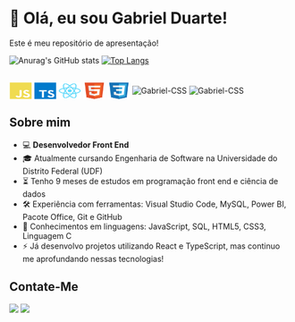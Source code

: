# 💫 Olá, eu sou Gabriel Duarte!
Este é meu repositório de apresentação!  

  ![Anurag's GitHub stats](https://github-readme-stats.vercel.app/api?username=gabrielSSDuarteDev&show_icons=true&theme=dark)
 [![Top Langs](https://github-readme-stats.vercel.app/api/top-langs/?username=gabrielSSDuarteDev&layout=donut)](https://github.com/anuraghazra/github-readme-stats)

<div style="display: inline_block"><br>
  <img align="center" alt="gabriel-Js" height="30" width="40" src="https://raw.githubusercontent.com/devicons/devicon/master/icons/javascript/javascript-plain.svg">
  <img align="center" alt="gabriel-Ts" height="30" width="40" src="https://raw.githubusercontent.com/devicons/devicon/master/icons/typescript/typescript-plain.svg">
  <img align="center" alt="Gabriel-React" height="30" width="40" src="https://raw.githubusercontent.com/devicons/devicon/master/icons/react/react-original.svg">
  <img align="center" alt="Gabriel-HTML" height="30" width="40" src="https://raw.githubusercontent.com/devicons/devicon/master/icons/html5/html5-original.svg">
  <img align="center" alt="Gabriel-CSS" height="30" width="40" src="https://raw.githubusercontent.com/devicons/devicon/master/icons/css3/css3-original.svg">
  <img align="center" alt="Gabriel-CSS" height="30" width="40" src="https://cdn.jsdelivr.net/gh/devicons/devicon@latest/icons/c/c-original.svg" />
  <img align="center" alt="Gabriel-CSS" height="30" width="40" src="https://cdn.jsdelivr.net/gh/devicons/devicon@latest/icons/mysql/mysql-original-wordmark.svg" >              
</div>


## Sobre mim
- 💻 **Desenvolvedor Front End**
- 🎓 Atualmente cursando Engenharia de Software na Universidade do Distrito Federal (UDF)
- ⏳ Tenho 9 meses de estudos em programação front end e ciência de dados
- 🛠️ Experiência com ferramentas: Visual Studio Code, MySQL, Power BI, Pacote Office, Git e GitHub
- 📝 Conhecimentos em linguagens: JavaScript, SQL, HTML5, CSS3, Linguagem C
- ⚡ Já desenvolvo projetos utilizando React e TypeScript, mas continuo me aprofundando nessas tecnologias!


## Contate-Me

<div>
   <a href = "mailto:gabrielssduarte.dev@gmail.com"><img src="https://img.shields.io/badge/-Gmail-%23333?style=for-the-badge&logo=gmail&logoColor=white" target="_blank"></a>
  <a href="https://www.linkedin.com/in/gabriel-duarte-a16820374/" target="_blank"><img src="https://img.shields.io/badge/-LinkedIn-%230077B5?style=for-the-badge&logo=linkedin&logoColor=white" target="_blank"></a> 
</div>
